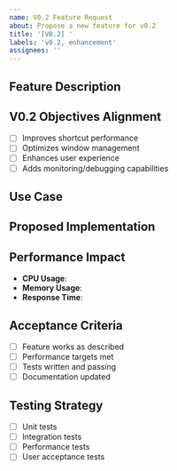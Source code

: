 ```yaml
---
name: V0.2 Feature Request
about: Propose a new feature for v0.2
title: '[V0.2] '
labels: 'v0.2, enhancement'
assignees: ''
---
```


## Feature Description
<!-- Describe the feature you'd like to see in v0.2 -->

## V0.2 Objectives Alignment
<!-- How does this feature align with v0.2 goals? -->
- [ ] Improves shortcut performance
- [ ] Optimizes window management
- [ ] Enhances user experience
- [ ] Adds monitoring/debugging capabilities

## Use Case
<!-- Describe the use case for this feature -->

## Proposed Implementation
<!-- If you have ideas about implementation -->

## Performance Impact
<!-- Expected performance impact -->
- **CPU Usage**: 
- **Memory Usage**: 
- **Response Time**: 

## Acceptance Criteria
- [ ] Feature works as described
- [ ] Performance targets met
- [ ] Tests written and passing
- [ ] Documentation updated

## Testing Strategy
- [ ] Unit tests
- [ ] Integration tests
- [ ] Performance tests
- [ ] User acceptance tests